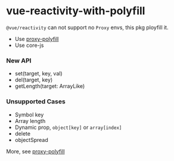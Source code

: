 # vue-reactivity-with-polyfill

`@vue/reactivity` can not support no `Proxy` envs, this pkg ployfill it.

- Use [proxy-polyfill](https://github.com/GoogleChrome/proxy-polyfill)
- Use core-js

### New API

- set(target, key, val)
- del(target, key)
- getLength(target: ArrayLike)

### Unsupported Cases

- Symbol key
- Array length
- Dynamic prop, `object[key]` or `array[index]`
- delete
- objectSpread

More, see [proxy-polyfill](https://github.com/GoogleChrome/proxy-polyfill#readme)
